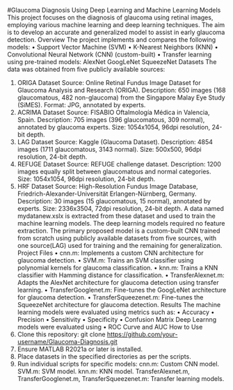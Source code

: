 #Glaucoma Diagnosis Using Deep Learning and Machine Learning Models
This project focuses on the diagnosis of glaucoma using retinal images, employing various machine learning and deep learning techniques. The aim is to develop an accurate and generalized model to assist in early glaucoma detection.
Overview
The project implements and compares the following models:
•	Support Vector Machine (SVM)
•	K-Nearest Neighbors (KNN)
•	Convolutional Neural Network (CNN) (custom-built)
•	Transfer learning using pre-trained models:
		AlexNet
		GoogLeNet
		SqueezeNet
Datasets
The data was obtained from five publicly available sources:
1.	ORIGA Dataset
	Source: Online Retinal Fundus Image Dataset for Glaucoma Analysis and Research (ORIGA).
	Description: 650 images (168 glaucomatous, 482 non-glaucoma) from the Singapore Malay Eye Study (SiMES).
	Format: JPG, annotated by experts.
2.	ACRIMA Dataset
	Source: FISABIO Oftalmología Médica in Valencia, Spain.
	Description: 705 images (396 glaucomatous, 309 normal), annotated by glaucoma experts.
	Size: 1054x1054, 96dpi resolution, 24-bit depth.
3.	LAG Dataset
	Source: Kaggle (Glaucoma Dataset).
	Description: 4854 images (1711 glaucomatous, 3143 normal).
	Size: 500x500, 96dpi resolution, 24-bit depth.
4.	REFUGE Dataset
	Source: REFUGE challenge dataset.
	Description: 1200 images equally split between glaucomatous and normal categories.
	Size: 1054x1054, 96dpi resolution, 24-bit depth.
5.	HRF Dataset
	Source: High-Resolution Fundus Image Database, Friedrich-Alexander-Universität Erlangen-Nürnberg, Germany.
	Description: 30 images (15 glaucomatous, 15 normal), annotated by experts.
	Size: 2336x3504, 72dpi resolution, 24-bit depth.
A data named mydatanew.xslx is extracted from these dataset and used to train the machine learning models. The deep learning models required no feature extraction.
The primary proposed model is a custom-built CNN trained from scratch using publicly available datasets from five sources, with one source(LAG) used for training and the remaining for generalization.
Project Files
•	cnn.m: Implements a custom CNN architecture for glaucoma detection.
•	SVM.m: Trains an SVM classifier using polynomial kernels for glaucoma classification.
•	knn.m: Trains a KNN classifier with Hamming distance for classification.
•	TransferAlexnet.m: Adapts the AlexNet architecture for glaucoma detection using transfer learning.
•	TransferGooglenet.m: Fine-tunes the GoogLeNet architecture for glaucoma detection.
•	TransferSqueezenet.m: Fine-tunes the SqueezeNet architecture for glaucoma detection.
Results
The machine learning models were evaluated using metrics such as:
•	Accuracy
•	Precision
•	Sensitivity
•	Specificity
•	Confusion Matrix
Deep Learnng models were evaluated using
•	ROC Curve and AUC
How to Use
1.	Clone this repository:
git clone https://github.com/your-username/Glaucoma-Diagnosis.git
2.	Ensure MATLAB R2021a or later is installed.
3.	Place datasets in the specified directories as per the scripts.
4.	Run individual scripts for specific models:
		cnn.m: Custom CNN model.
		SVM.m: SVM model.
		knn.m: KNN model.
		TransferAlexnet.m, TransferGooglenet.m, TransferSqueezenet.m: Transfer learning models.
